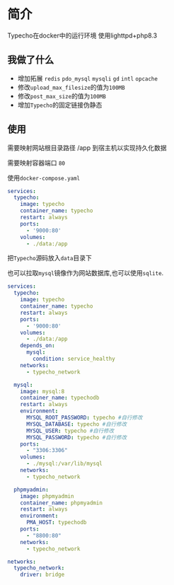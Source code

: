 # 简介
Typecho在docker中的运行环境 使用lighttpd+php8.3

## 我做了什么

- 增加拓展 `redis` `pdo_mysql` `mysqli` `gd` `intl` `opcache`
- 修改`upload_max_filesize`的值为`100MB`
- 修改`post_max_size`的值为`100MB`
- 增加`Typecho`的固定链接伪静态

## 使用
需要映射网站根目录路径 /app 到宿主机以实现持久化数据

需要映射容器端口 `80`

使用`docker-compose.yaml`

```yaml
services:
  typecho:
    image: typecho
    container_name: typecho
    restart: always
    ports:
      - '9000:80'
    volumes:
      - ./data:/app
```

把`Typecho`源码放入`data`目录下

也可以拉取`mysql`镜像作为网站数据库,也可以使用`sqlite`.

```yaml
services:
  typecho:
    image: typecho
    container_name: typecho
    restart: always
    ports:
      - '9000:80'
    volumes:
      - ./data:/app
    depends_on:
      mysql:
        condition: service_healthy
    networks:
      - typecho_network

  mysql:
    image: mysql:8
    container_name: typechodb
    restart: always
    environment:
      MYSQL_ROOT_PASSWORD: typecho #自行修改
      MYSQL_DATABASE: typecho #自行修改
      MYSQL_USER: typecho #自行修改
      MYSQL_PASSWORD: typecho #自行修改
    ports:
      - "3306:3306"
    volumes:
      - ./mysql:/var/lib/mysql
    networks:
      - typecho_network

  phpmyadmin:
    image: phpmyadmin
    container_name: phpmyadmin
    restart: always
    environment:
      PMA_HOST: typechodb
    ports:
      - "8800:80"
    networks:
      - typecho_network

networks:
  typecho_network:
    driver: bridge
```
